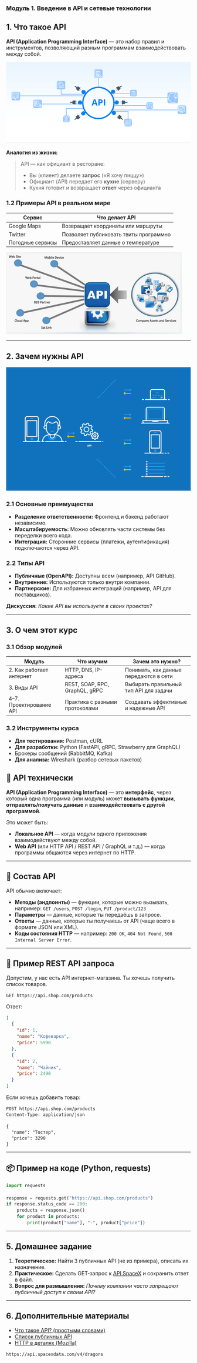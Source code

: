 ### **Модуль 1. Введение в API и сетевые технологии**

## 1. Что такое API

**API (Application Programming Interface)** — это набор правил и инструментов, позволяющий разным программам взаимодействовать между собой.

![api2.gif](image\api2.gif)

**Аналогия из жизни:**

> API — как официант в ресторане:
>
> - Вы (клиент) делаете **запрос** («Я хочу пиццу»)
> - Официант (API) передает его **кухне** (серверу)
> - Кухня готовит и возвращает **ответ** через официанта

### **1.2 Примеры API в реальном мире**

| **Сервис**          | **Что делает API**                                         |
| ------------------------------- | ------------------------------------------------------------------------- |
| Google Maps                     | Возвращает координаты или маршруты         |
| Twitter                         | Позволяет публиковать твиты программно |
| Погодные сервисы | Предоставляет данные о температуре         |

![1753172553434](image/1753172553434.png)

---

## **2. Зачем нужны API**

![api.gif](image\api.gif)

### **2.1 Основные преимущества**

- **Разделение ответственности:** Фронтенд и бэкенд работают независимо.
- **Масштабируемость:** Можно обновлять части системы без переделки всего кода.
- **Интеграция:**
  Сторонние сервисы (платежи, аутентификация) подключаются через API.

### **2.2 Типы API**

- **Публичные (OpenAPI):** Доступны всем (например, API GitHub).
- **Внутренние:** Используются только внутри компании.
- **Партнерские:** Для избранных интеграций (например, API для поставщиков).

**Дискуссия:**
*Какие API вы используете в своих проектах?*

---

## **3. О чем этот курс**

### **3.1 Обзор модулей**

| **Модуль**                      | **Что изучим**                             | **Зачем это нужно?**                                |
| ------------------------------------------- | --------------------------------------------------------- | ---------------------------------------------------------------------- |
| 2. Как работает интернет | HTTP, DNS, IP-адреса                                | Понимать, как данные передаются в сети |
| 3. Виды API                             | REST, SOAP, RPC, GraphQL, gRPC                            | Выбирать правильный тип API для задачи   |
| 4–7. Проектирование API      | Практика с разными протоколами | Создавать эффективные и надежные API      |

### **3.2 Инструменты курса**

- **Для тестирования:** Postman, cURL
- **Для разработки:** Python (FastAPI, gRPC, Strawberry для GraphQL)
- Брокеры сообщений (RabbitMQ, Kafka)
- **Для анализа:** Wireshark (разбор сетевых пакетов)

## 🧠 API технически

**API (Application Programming Interface)** — это **интерфейс**, через который одна программа (или модуль) может **вызывать функции**, **отправлять/получать данные** и **взаимодействовать с другой программой**.

Это может быть:

* **Локальное API** — когда модули одного приложения взаимодействуют между собой.
* **Web API** (или HTTP API / REST API / GraphQL и т.д.) — когда программы общаются через интернет по HTTP.

---

## 🧩 Состав API

API обычно включает:

* **Методы (эндпоинты)** — функции, которые можно вызывать, например:
  `GET /users`, `POST /login`, `PUT /product/123`
* **Параметры** — данные, которые ты передаёшь в запросе.
* **Ответы** — данные, которые ты получаешь от API (чаще всего в формате JSON или XML).
* **Коды состояния HTTP** — например:
  `200 OK`, `404 Not Found`, `500 Internal Server Error`.

---

## 🔁 Пример REST API запроса

Допустим, у нас есть API интернет-магазина.
Ты хочешь получить список товаров.

```http
GET https://api.shop.com/products
```

Ответ:

```json
[
  {
    "id": 1,
    "name": "Кофеварка",
    "price": 5990
  },
  {
    "id": 2,
    "name": "Чайник",
    "price": 2490
  }
]
```

Если хочешь добавить товар:

```http
POST https://api.shop.com/products
Content-Type: application/json

{
  "name": "Тостер",
  "price": 3290
}
```

---

## 📦 Пример на коде (Python, requests)

```python
import requests

response = requests.get("https://api.shop.com/products")
if response.status_code == 200:
    products = response.json()
    for product in products:
        print(product["name"], "-", product["price"])
```

---

## **5. Домашнее задание**

1. **Теоретическое:** Найти 3 публичных API (не из примера), описать их назначение.
2. **Практическое:** Сделать GET-запрос к [API SpaceX](https://docs.spacexdata.com/) и сохранить ответ в файл.
3. **Вопрос для размышления:**
   *Почему компании часто запрещают публичный доступ к своим API?*

---

## **6. Дополнительные материалы**

- [Что такое API? (простыми словами)](https://habr.com/ru/companies/ruvds/articles/464949/)
- [Список публичных API](https://github.com/public-apis/public-apis)
- [HTTP в деталях (Mozilla)](https://developer.mozilla.org/ru/docs/Web/HTTP)

```
https://api.spacexdata.com/v4/dragons

```
